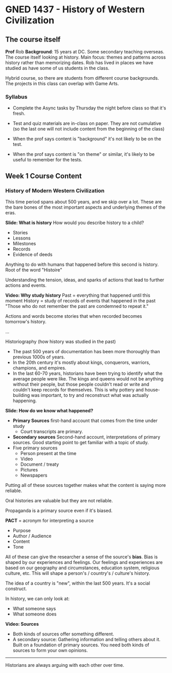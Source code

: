 # GNED 1437 - History of Western Civilization

## The course itself
**Prof** Rob
**Background**: 15 years at DC. Some secondary teaching overseas. The course itself looking at history. Main focus: themes and patterns across history rather than memorizing dates. Rob has lived in places we have studied as have some of us students in the class. 

Hybrid course, so there are students from different course backgrounds. The projects in this class can overlap with Game Arts.

### Syllabus
* Complete the Async tasks by Thursday the night before class so that it's fresh.
* Test and quiz materials are in-class on paper. They are not cumulative (so the last one will not include content from the beginning of the class)


* When the prof says content is "background" it's not likely to be on the test. 
* When the prof says content is "on theme" or similar, it's likely to be useful to remember for the tests.

## Week 1 Course Content

### History of Modern Western Civilization

This time period spans about 500 years, and we skip over a lot. These are the bare bones of the most important aspects and underlying themes of the eras. 

**Slide: What is history**
How would you describe history to a child?
- Stories
- Lessons
- Milestones
- Records
- Evidence of deeds

Anything to do with humans that happened before this second is history.
Root of the word "Histoire"

Understanding the tension, ideas, and sparks of actions that lead to further actions and events.

**Video: Why study history**
Past = everything that happened until this moment
History = study of records of events that happened in the past
"Those who do not remember the past are condemned to repeat it." 

Actions and words become stories that when recorded becomes tomorrow's history. 

... 

Historiography (how history was studied in the past)
- The past 500 years of documentation has been more thoroughly than previous 1000s of years. 
- In the 20th century it's mostly about kings, conquerors, warriors, champions, and empires.
- In the last 60-70 years, historians have been trying to identify what the average people were like. The kings and queens would not be anything without their people, but those people couldn't read or write and couldn't keep records for themselves. This is why pottery and house-building was important, to try and reconstruct what was actually happening.

**Slide: How do we know what happened?**
- **Primary Sources** first-hand account that comes from the time under study
  - Court transcripts are primary.
- **Secondary sources** Second-hand account, interpretations of primary sources. Good starting point to get familiar with a topic of study.
- Five primary sources
  - Person present at the time
  - Video
  - Document / treaty
  - Pictures
  - Newspapers

Putting all of these sources together makes what the content is saying more reliable. 

Oral histories are valuable but they are not reliable. 

Propaganda is a primary source even if it's biased. 

**PACT** = acronym for interpreting a source
- Purpose
- Author / Audience
- Content
- Tone

All of these can give the researcher a sense of the source's **bias**. Bias is shaped by our experiences and feelings. Our feelings and experiences are based on our geography and circumstances, education system, religious culture, etc. This will shape a person's / country's / culture's history.

The idea of a country is "new", within the last 500 years. It's a social construct. 

In history, we can only look at:
- What someone says
- What someone does

**Video: Sources**
- Both kinds of sources offer something different. 
- A secondary source: Gathering information and telling others about it. Built on a foundation of primary sources. 
You need both kinds of sources to form your own opinions. 

***

Historians are always arguing with each other over time.
